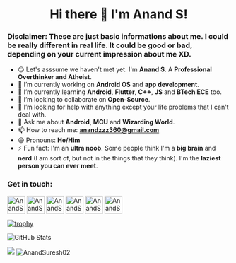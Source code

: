 <h1 align="center">Hi there 👋 I'm Anand S!</h1>

### Disclaimer: These are just basic informations about me. I could be really different in real life. It could be good or bad, depending on your current impression about me XD.

<!--
**AnandSuresh02/AnandSuresh02** is a ✨ _special_ ✨ repository because its `README.md` (this file) appears on your GitHub profile.

Here are some ideas to get you started:
-->
- 😌️ Let's asssume we haven't met yet. I'm **Anand S**. A **Professional Overthinker and Atheist**.
- 🔭 I’m currently working on **Android OS** and **app development**.
- 🌱 I’m currently learning **Android**, **Flutter**, **C++**, **JS** and **BTech ECE** too.
- 👯 I’m looking to collaborate on **Open-Source**.
- 🤔 I’m looking for help with anything except your life problems that I can't deal with.
- 💬 Ask me about **Android**, **MCU** and **Wizarding World**.
- 📫 How to reach me: **anandzzz360@gmail.com**
- 😄 Pronouns: **He/Him**
- ⚡ Fun fact: I'm an **ultra noob**. Some people think I'm a **big brain** and **nerd** (I am sort of, but not in the things that they think). I'm the **laziest person you can ever meet**.

### Get in touch:
<p align="left">
<a href="https://twitter.com/anandsuresh02" target="blank"><img align="center" src="https://github.com/gauravghongde/social-icons/blob/master/SVG/Color/Twitter.svg" alt="AnandSuresh02" height="40" width="40" /></a>
<a href="https://www.instagram.com/_anand._s_/" target="blank"><img align="center" src="https://github.com/gauravghongde/social-icons/blob/master/SVG/Color/Instagram.svg" alt="AnandSuresh02" height="40" width="40" /></a>
<a href="https://www.linkedin.com/in/anand-s-41311a235/" target="blank"><img align="center" src="https://github.com/gauravghongde/social-icons/blob/master/SVG/Color/LinkedIN.svg" alt="AnandSuresh02" height="40" width="40" /></a>
<a href="https://www.reddit.com/user/AnandSuresh02" target="blank"><img align="center" src="https://github.com/gauravghongde/social-icons/blob/master/SVG/Color/Reddit.svg" alt="AnandSuresh02" height="40" width="40" /></a>
<a href="https://stackoverflow.com/users/19610751/anand-s" target="blank"><img align="center" src="https://github.com/gauravghongde/social-icons/blob/master/SVG/Color/Stackoverflow.svg" alt="AnandSuresh02" height="40" width="40" /></a>
<a href="https://t.me/AnandSuresh02" target="blank"><img align="center" src="https://github.com/gauravghongde/social-icons/blob/master/SVG/Color/Telegram.svg" alt="AnandSuresh02" height="40" width="40" /></a></p>

[![trophy](https://github-profile-trophy.vercel.app/?username=AnandSuresh02&margin-w=15&theme=light)](https://github.com/AnandSuresh02/github-profile-trophy)

![GitHub Stats](https://github-readme-stats.vercel.app/api?username=AnandSuresh02&show_icons=true&theme=light)

<img src="https://github-readme-stats.vercel.app/api/top-langs?username=AnandSuresh02&theme=light&layout=compact"/>

<img align="center" src="https://github-readme-streak-stats.herokuapp.com/?user=AnandSuresh02&theme=light" alt="AnandSuresh02"/>
